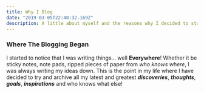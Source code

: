 ```yaml
---
title: Why I Blog
date: "2019-03-05T22:40:32.169Z"
description: A little about myself and the reasons why I decided to start blogging.
---
```

 
### Where The Blogging Began

I started to notice that I was writing things... well **Everywhere**! Whether it be sticky notes, note pads, ripped pieces of paper from _who knows where_, I was always writing my ideas down. This is the point in my life where I have decided to try and archive all my latest and greatest ***discoveries***, ***thoughts***,  ***goals***, ***inspirations*** and who knows what else!
